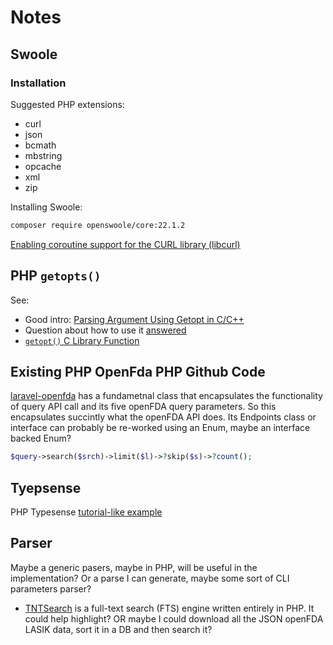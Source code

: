 # Notes

## Swoole

### Installation

Suggested PHP extensions:

- curl
- json
- bcmath
- mbstring
- opcache
- xml
- zip

Installing Swoole:

```bash
composer require openswoole/core:22.1.2
```

[Enabling coroutine support for the CURL library (libcurl)](https://openswoole.com/docs/runtime-hooks/swoole-hook-native-curl)

## PHP `getopts()`

See:

- Good intro: [Parsing Argument Using Getopt in C/C++](https://leimao.github.io/blog/Argument-Parser-Getopt-C/)
- Question about how to use it [answered](https://stackoverflow.com/questions/13251732/how-to-specify-an-optstring-in-the-getopt-function)
- [`getopt()` C Library Function](https://www.man7.org/linux/man-pages/man3/getopt.3.html)

## Existing PHP OpenFda PHP Github Code

[laravel-openfda](https://github.com/MeisamMulla/laravel-openfda) has a fundametnal class that encapsulates the functionality of query API call 
and its five openFDA query parameters. So this encapsulates succintly what the openFDA API does. Its Endpoints class or interface can probably be 
re-worked using an Enum, maybe an interface backed Enum?

```php
$query->search($srch)->limit($l)->?skip($s)->?count();
```

## Tyepsense

PHP Typesense [tutorial-like example](https://aviyel.com/post/1325/getting-started-with-php-api-clients-on-typesense)

## Parser

Maybe a generic pasers, maybe in PHP, will be useful in the implementation? Or a parse I can generate, maybe some sort of CLI parameters parser?

- [TNTSearch](https://github.com/teamtnt/tntsearch) is a full-text search (FTS) engine written entirely in PHP. It could help highlight? OR maybe
I could download all the JSON openFDA LASIK data, sort it in a DB and then search it?
